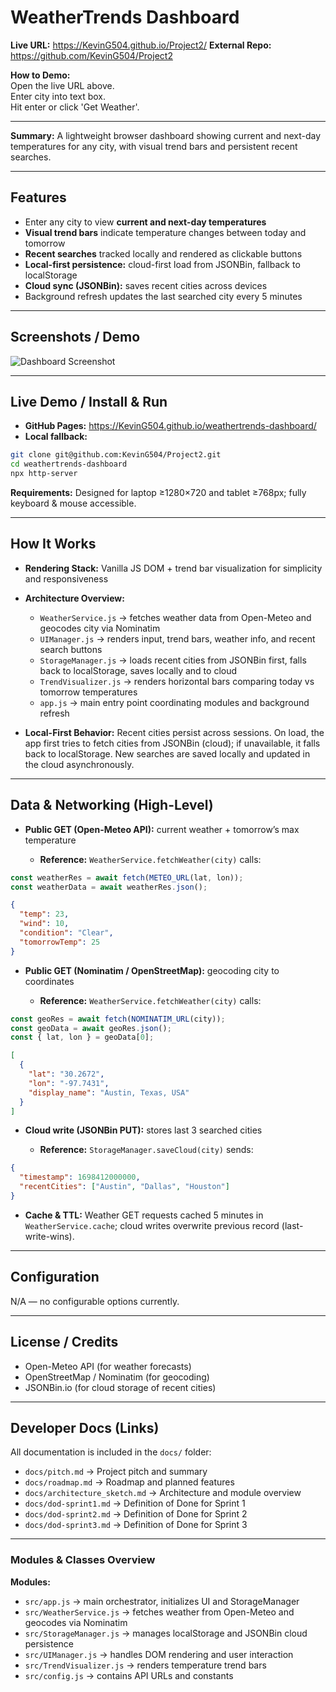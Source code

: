 # WeatherTrends Dashboard

**Live URL:** https://KevinG504.github.io/Project2/ 
**External Repo:** https://github.com/KevinG504/Project2  

**How to Demo:**  
Open the live URL above.  
Enter city into text box.  
Hit enter or click 'Get Weather'.

---

**Summary:** A lightweight browser dashboard showing current and next-day temperatures for any city, with visual trend bars and persistent recent searches.

---

## Features

- Enter any city to view **current and next-day temperatures**  
- **Visual trend bars** indicate temperature changes between today and tomorrow  
- **Recent searches** tracked locally and rendered as clickable buttons  
- **Local-first persistence:** cloud-first load from JSONBin, fallback to localStorage  
- **Cloud sync (JSONBin):** saves recent cities across devices  
- Background refresh updates the last searched city every 5 minutes  

---

## Screenshots / Demo

![Dashboard Screenshot](docs/media/WeatherTrendsSS.png)  

---

## Live Demo / Install & Run

- **GitHub Pages:** https://KevinG504.github.io/weathertrends-dashboard/  
- **Local fallback:**  

```bash
git clone git@github.com:KevinG504/Project2.git
cd weathertrends-dashboard
npx http-server
```

**Requirements:** Designed for laptop ≥1280×720 and tablet ≥768px; fully keyboard & mouse accessible.

---

## How It Works

* **Rendering Stack:** Vanilla JS DOM + trend bar visualization for simplicity and responsiveness
* **Architecture Overview:**

  * `WeatherService.js` → fetches weather data from Open-Meteo and geocodes city via Nominatim
  * `UIManager.js` → renders input, trend bars, weather info, and recent search buttons
  * `StorageManager.js` → loads recent cities from JSONBin first, falls back to localStorage, saves locally and to cloud
  * `TrendVisualizer.js` → renders horizontal bars comparing today vs tomorrow temperatures
  * `app.js` → main entry point coordinating modules and background refresh
* **Local-First Behavior:** Recent cities persist across sessions. On load, the app first tries to fetch cities from JSONBin (cloud); if unavailable, it falls back to localStorage. New searches are saved locally and updated in the cloud asynchronously.

---

## Data & Networking (High-Level)

* **Public GET (Open-Meteo API):** current weather + tomorrow’s max temperature

  * **Reference:** `WeatherService.fetchWeather(city)` calls:

```js
const weatherRes = await fetch(METEO_URL(lat, lon));
const weatherData = await weatherRes.json();
```

```json
{
  "temp": 23,
  "wind": 10,
  "condition": "Clear",
  "tomorrowTemp": 25
}
```

* **Public GET (Nominatim / OpenStreetMap):** geocoding city to coordinates

  * **Reference:** `WeatherService.fetchWeather(city)` calls:

```js
const geoRes = await fetch(NOMINATIM_URL(city));
const geoData = await geoRes.json();
const { lat, lon } = geoData[0];
```

```json
[
  {
    "lat": "30.2672",
    "lon": "-97.7431",
    "display_name": "Austin, Texas, USA"
  }
]
```

* **Cloud write (JSONBin PUT):** stores last 3 searched cities

  * **Reference:** `StorageManager.saveCloud(city)` sends:

```json
{
  "timestamp": 1698412000000,
  "recentCities": ["Austin", "Dallas", "Houston"]
}
```

* **Cache & TTL:** Weather GET requests cached 5 minutes in `WeatherService.cache`; cloud writes overwrite previous record (last-write-wins).

---

## Configuration

N/A — no configurable options currently.

---

## License / Credits

* Open-Meteo API (for weather forecasts)
* OpenStreetMap / Nominatim (for geocoding)
* JSONBin.io (for cloud storage of recent cities)

---

## Developer Docs (Links)

All documentation is included in the `docs/` folder:

* `docs/pitch.md` → Project pitch and summary
* `docs/roadmap.md` → Roadmap and planned features
* `docs/architecture_sketch.md` → Architecture and module overview
* `docs/dod-sprint1.md` → Definition of Done for Sprint 1
* `docs/dod-sprint2.md` → Definition of Done for Sprint 2
* `docs/dod-sprint3.md` → Definition of Done for Sprint 3

---

### Modules & Classes Overview

**Modules:**

* `src/app.js` → main orchestrator, initializes UI and StorageManager
* `src/WeatherService.js` → fetches weather from Open-Meteo and geocodes via Nominatim
* `src/StorageManager.js` → manages localStorage and JSONBin cloud persistence
* `src/UIManager.js` → handles DOM rendering and user interaction
* `src/TrendVisualizer.js` → renders temperature trend bars
* `src/config.js` → contains API URLs and constants


